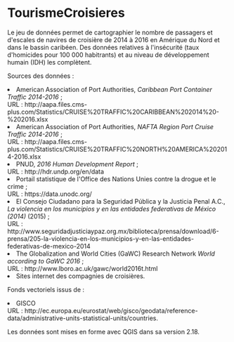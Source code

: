 # TourismeCroisieres

Le jeu de données permet de cartographier le nombre de passagers et d'escales de navires de croisière de 2014 à 2016 en Amérique du Nord et dans le bassin caribéen. Des données relatives à l'insécurité (taux d'homicides pour 100 000 habitrants) et au niveau de développement humain (IDH) les complètent.

Sources des données :
<li>American Association of Port Authorities, <i>Caribbean Port Container Traffic 2014-2016</i> ;<br>
URL : http://aapa.files.cms-plus.com/Statistics/CRUISE%20TRAFFIC%20CARIBBEAN%202014%20-%202016.xlsx<br>
<li>American Association of Port Authorities, <i>NAFTA Region Port Cruise Traffic 2014-2016</i> ;<br>
URL : http://aapa.files.cms-plus.com/Statistics/CRUISE%20TRAFFIC%20NORTH%20AMERICA%202014-2016.xlsx<br>
<li>PNUD, <i>2016 Human Development Report</i> ;<br>
URL : http://hdr.undp.org/en/data<br>
<li>Portail statistique de l'Office des Nations Unies contre la drogue et le crime</i> ;<br>
URL : https://data.unodc.org/<br>
<li>El Consejo Ciudadano para la Seguridad Pública y la Justicia Penal A.C., <i>La violencia en los municipios y en las entidades federativas de México (2014)</i> (2015) ;<br>
URL : http://www.seguridadjusticiaypaz.org.mx/biblioteca/prensa/download/6-prensa/205-la-violencia-en-los-municipios-y-en-las-entidades-federativas-de-mexico-2014<br>
<li>The Globalization and World Cities (GaWC) Research Network <i>World according to GaWC 2016</i> ;<br>
URL : http://www.lboro.ac.uk/gawc/world2016t.html<br>
<li>Sites internet des compagnies de croisières.
  
Fonds vectoriels issus de :
<li>GISCO<br>
URL : http://ec.europa.eu/eurostat/web/gisco/geodata/reference-data/administrative-units-statistical-units/countries.<br>
  
Les données sont mises en forme avec QGIS dans sa version 2.18.

